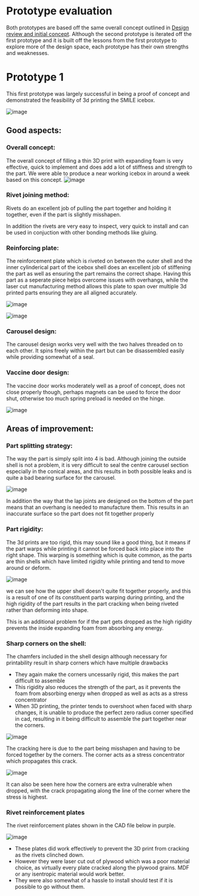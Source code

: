 # Prototype evaluation

Both prototypes are based off the same overall concept outlined in [Design review and initial concept](). Although the second prototype is iterated off the first prototype and it is built off the lessons from the first prototype to explore more of the design space, each prototype has their own strengths and weaknesses. 


# Prototype 1
This first prototype was largely successful in being a proof of concept and demonstrated the feasibility of 3d printing the SMILE icebox.

![image]() 

## Good aspects:

### Overall concept:
The overall concept of filling a thin 3D print with expanding foam is very effective, quick to implement and does add a lot of stiffness and strength to the part. We were able to produce a near working icebox in around a week based on this concept. 
![image](https://github.com/Technology-for-the-Poorest-Billion/2025-ideabatic-3DPrint/blob/main/Images/Filling%20V1%20with%20expanding%20foam.jpeg) 

### Rivet joining method:
Rivets do an excellent job of pulling the part together and holding it together, even if the part is slightly misshapen. 

In addition the rivets are very easy to inspect, very quick to install and can be used in conjuction with other bonding methods like gluing.

### Reinforcing plate:
The reinforcement plate which is riveted on between the outer shell and the inner cylinderical part of the icebox shell does an excellent job of stiffening the part as well as ensuring the part remains the correct shape. Having this part as a seperate piece helps overcome issues with overhangs, while the laser cut manufacturing method allows this plate to span over multiple 3d printed parts ensuring they are all aligned accurately. 

![image](https://github.com/Technology-for-the-Poorest-Billion/2025-ideabatic-3DPrint/blob/main/Images/V1%20reinforcing%20plate.png) 


![image](https://github.com/Technology-for-the-Poorest-Billion/2025-ideabatic-3DPrint/blob/main/Images/Prototype%20V1%20reinforcing%20plate.png) 

### Carousel design:
The carousel design works very well with the two halves threaded on to each other. It spins freely within the part but can be disassembled easily while providing somewhat of a seal.

### Vaccine door design:
The vaccine door works moderately well as a proof of concept, does not close properly though, perhaps magnets can be used to force the door shut, otherwise too much spring preload is needed on the hinge. 

![image](https://github.com/Technology-for-the-Poorest-Billion/2025-ideabatic-3DPrint/blob/main/Images/V1%20vaccine%20door.png)

## Areas of improvement:

### Part splitting strategy:
The way the part is simply split into 4 is bad. Although joining the outside shell is not a problem, it is very difficult to seal the centre carousel section especially in the conical areas, and this results in both possible leaks and is quite a bad bearing surface for the carousel. 


![image](https://github.com/Technology-for-the-Poorest-Billion/2025-ideabatic-3DPrint/blob/main/Images/V1%20Icebox%20center%20seams.png)

In addition the way that the lap joints are designed on the bottom of the part means that an overhang is needed to manufacture them. This results in an inaccurate surface so the part does not fit together properly

### Part rigidity:
The 3d prints are too rigid, this may sound like a good thing, but it means if the part warps while printing it cannot be forced back into place into the right shape. This warping is something which is quite common, as the parts are thin shells which have limited rigidity while printing and tend to move around or deform.

![image](https://github.com/Technology-for-the-Poorest-Billion/2025-ideabatic-3DPrint/blob/main/Images/V1%20Flange%20rigidity%20misalignment.png)

we can see how the upper shell doesn't quite fit together properly, and this is a result of one of its constituent parts warping during printing, and the high rigidity of the part results in the part cracking when being riveted rather than deforming into shape.

This is an additional problem for if the part gets dropped as the high rigidity prevents the inside expanding foam from absorbing any energy.


### Sharp corners on the shell:
The chamfers included in the shell design although necessary for printability result in sharp corners which have multiple drawbacks
* They again make the corners uncessarily rigid, this makes the part difficult to assemble
* This rigidity also reduces the strength of the part, as it prevents the foam from absorbing energy when dropped as well as acts as a stress concentrator
* When 3D printing, the printer tends to overshoot when faced with sharp changes, it is unable to produce the perfect zero radius corner specified in cad, resulting in it being difficult to assemble the part together near the corners.


![image](https://github.com/Technology-for-the-Poorest-Billion/2025-ideabatic-3DPrint/blob/main/Images/V1%20Flange%20rigidity%20misalignment.png)

The cracking here is due to the part being misshapen and having to be forced together by the corners. The corner acts as a stress concentrator which propagates this crack. 

![image]()

It can also be seen here how the corners are extra vulnerable when dropped, with the crack propagating along the line of the corner where the stress is highest. 

### Rivet reinforcement plates
The rivet reinforcement plates shown in the CAD file below in purple.

![image]()

* These plates did work effectively to prevent the 3D print from cracking as the rivets clinched down.
* However they were laser cut out of plywood which was a poor material choice, as virtually every plate cracked along the plywood grains. MDF or any isentropic material would work better.
* They were also somewhat of a hassle to install should test if it is possible to go without them. 


